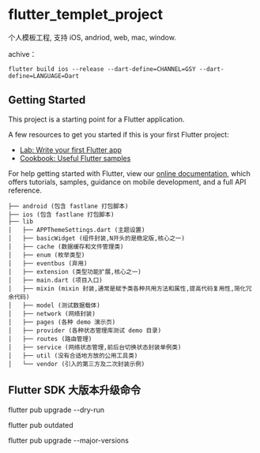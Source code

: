 # flutter_templet_project

个人模板工程, 支持 iOS, andriod, web, mac, window.

achive：
```
flutter build ios --release --dart-define=CHANNEL=GSY --dart-define=LANGUAGE=Dart
```

## Getting Started

This project is a starting point for a Flutter application.

A few resources to get you started if this is your first Flutter project:

- [Lab: Write your first Flutter app](https://flutter.dev/docs/get-started/codelab)
- [Cookbook: Useful Flutter samples](https://flutter.dev/docs/cookbook)

For help getting started with Flutter, view our
[online documentation](https://flutter.dev/docs), which offers tutorials,
samples, guidance on mobile development, and a full API reference.

```
├── android (包含 fastlane 打包脚本)
├── ios (包含 fastlane 打包脚本)
├── lib
│   ├── APPThemeSettings.dart (主题设置)
│   ├── basicWidget (组件封装,N开头的是稳定版,核心之一)
│   ├── cache (数据缓存和文件管理类)
│   ├── enum (枚举类型)
│   ├── eventbus (弃用)
│   ├── extension (类型功能扩展,核心之一)
│   ├── main.dart (项目入口)
│   ├── mixin (mixin 封装,通常是赋予类各种共用方法和属性,提高代码复用性,简化冗余代码)
│   ├── model (测试数据载体)
│   ├── network (网络封装)
│   ├── pages (各种 demo 演示页)
│   ├── provider (各种状态管理库测试 demo 目录)
│   ├── routes (路由管理)
│   ├── service (网络状态管理,前后台切换状态封装单例类)
│   ├── util (没有合适地方放的公用工具类)
│   └── vendor (引入的第三方及二次封装示例)
```

## Flutter SDK 大版本升级命令

flutter pub upgrade --dry-run

flutter pub outdated

flutter pub upgrade --major-versions